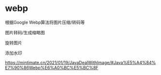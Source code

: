 # webp

根据Google Webp算法将图片压缩/转码等

图片转码/生成缩略图

旋转图片

添加水印


https://mintimate.cn/2021/01/19/JavaDealWithImage/#Java%E5%A4%84%E7%90%86Webp%E6%A0%BC%E5%BC%8F
